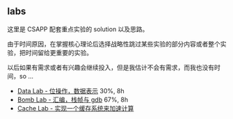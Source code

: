 ## labs

这里是 CSAPP 配套重点实验的 solution 以及思路。

由于时间原因，在掌握核心理论后选择战略性跳过某些实验的部分内容或者整个实验，把时间留给更重要的实验。

以后如果有需求或者有兴趣会继续投入，但是我估计不会有需求，而我也没有时间，so ...

- [Data Lab - 位操作，数据表示](./datalab/README.md) 30%, 8h
- [Bomb Lab - 汇编，栈帧与 gdb](./bomblab/README.md) 67%, 8h
- [Cache Lab - 实现一个缓存系统来加速计算](./labs/cachelab/README.md)
